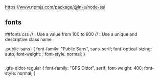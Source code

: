 https://www.npmjs.com/package/@ln-e/node-ssi

## fonts
<link rel="preconnect" href="https://fonts.googleapis.com">
<link rel="preconnect" href="https://fonts.gstatic.com" crossorigin>
<link href="https://fonts.googleapis.com/css2?family=GFS+Didot&family=Public+Sans:ital,wght@0,100..900;1,100..900&display=swap" rel="stylesheet">

##fonts css
// <weight>: Use a value from 100 to 900
// <uniquifier>: Use a unique and descriptive class name

.public-sans-<uniquifier> {
  font-family: "Public Sans", sans-serif;
  font-optical-sizing: auto;
  font-weight: <weight>;
  font-style: normal;
}

##
.gfs-didot-regular {
  font-family: "GFS Didot", serif;
  font-weight: 400;
  font-style: normal;
}
